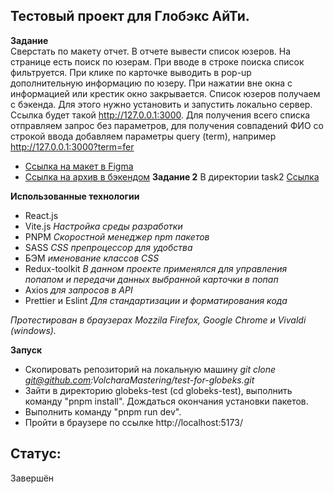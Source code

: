 ## Тестовый проект для Глобэкс АйТи.  

**Задание**  
Сверстать по макету отчет. В отчете вывести список юзеров. 
На странице есть поиск по юзерам. При вводе в строке поиска список фильтруется.  При клике по карточке выводить в pop-up дополнительную информацию по юзеру. При нажатии вне окна с информацией или крестик окно закрывается.
Список юзеров получаем с бэкенда. Для этого нужно установить  и запустить локально сервер. Ссылка будет такой http://127.0.0.1:3000. Для получения всего списка отправляем запрос без параметров, для получения совпадений ФИО со строкой ввода добавляем параметры query (term), например http://127.0.0.1:3000?term=fer
- [Ссылка на макет в Figma](https://www.figma.com/file/sVohAvXP1UpHzN3MMLwmkB/%D0%97%D0%B0%D0%B4%D0%B0%D1%87%D0%B0-30080?node-id=0%3A1&t=kenPBeTH1t4zLitJ-0)
- [Ссылка на архив в бэкендом](https://drive.google.com/file/d/1bRxaW02JMJA1Z4CBWLv_-j6UzeHSrzJ_/view?usp=sharing)
 **Задание 2**
  В директории task2 [Ссылка](https://github.com/VolcharaMastering/test-for-globeks/tree/main/task2)

**Использованные технологии** 
- React.js 
- Vite.js *Настройка среды разработки*
- PNPM *Скоростной менеджер npm пакетов*
- SASS *CSS препроцессор для удобства*
- БЭМ *именование классов CSS*
- Redux-toolkit *В данном проекте применялся для управления попапом и передачи данных выбранной карточки в попап*
- Axios *для запросов в API*
- Prettier и Eslint *Для стандартизации и форматирования кода*


*Протестирован в браузерах Mozzila Firefox, Google Chrome и Vivaldi (windows).*

**Запуск**  
- Скопировать репозиторий на локальную машину *git clone git@github.com:VolcharaMastering/test-for-globeks.git*
- Зайти в директорию globeks-test (cd globeks-test), выполнить команду "pnpm install". Дождаться окончания установки пакетов.
- Выполнить команду "pnpm run dev".
- Пройти в браузере по ссылке http://localhost:5173/


## Статус:   
Завершён  
